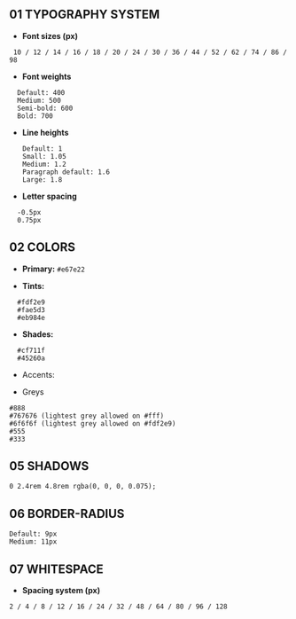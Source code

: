 ## 01 TYPOGRAPHY SYSTEM

- **Font sizes (px)**

` 10 / 12 / 14 / 16 / 18 / 20 / 24 / 30 / 36 / 44 / 52 / 62 / 74 / 86 / 98`

- **Font weights**

```
  Default: 400
  Medium: 500
  Semi-bold: 600
  Bold: 700
```

- **Line heights**

  ```
  Default: 1
  Small: 1.05
  Medium: 1.2
  Paragraph default: 1.6
  Large: 1.8
  ```

- **Letter spacing**

```
  -0.5px
  0.75px
```

## 02 COLORS

- **Primary:** `#e67e22`

- **Tints:**

```
  #fdf2e9
  #fae5d3
  #eb984e
```

- **Shades:**

```
  #cf711f
  #45260a
```

- Accents:

- Greys

```
#888
#767676 (lightest grey allowed on #fff)
#6f6f6f (lightest grey allowed on #fdf2e9)
#555
#333
```

## 05 SHADOWS

`0 2.4rem 4.8rem rgba(0, 0, 0, 0.075);`

## 06 BORDER-RADIUS

```
Default: 9px
Medium: 11px
```

## 07 WHITESPACE

- **Spacing system (px)**

`2 / 4 / 8 / 12 / 16 / 24 / 32 / 48 / 64 / 80 / 96 / 128`
